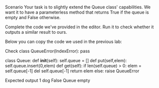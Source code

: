 Scenario
Your task is to slightly extend the Queue class' capabilities. We want it to have a parameterless method that returns True if the queue is empty and False otherwise.

Complete the code we've provided in the editor. Run it to check whether it outputs a similar result to ours.

Below you can copy the code we used in the previous lab:

Check
class QueueError(IndexError):
    pass


class Queue:
    def __init__(self):
        self.queue = []
    def put(self,elem):
        self.queue.insert(0,elem)
    def get(self):
        if len(self.queue) > 0:
            elem = self.queue[-1]
            del self.queue[-1]
            return elem
        else:
            raise QueueError




Expected output
1
dog
False
Queue empty
